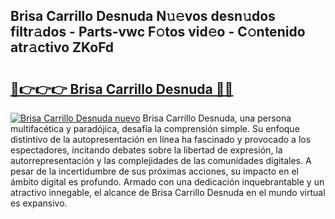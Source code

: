 ## Brisa Carrillo Desnuda N𝚞𝚎vos desn𝚞dos filtr𝚊dos - Parts-vwc F𝚘tos vid𝚎o - C𝚘ntenido atr𝚊ctivo ZKoFd

# <h2><a href="http://mbavm3c.tromn.icu/?c=Brisa+Carrillo+Desnuda">🔗👉👉👉 Brisa Carrillo Desnuda 🔗🔗</a></h2>

[![Brisa Carrillo Desnuda nuevo](https://i.imgur.com/pEAQMta.gif)](http://mbavm3c.tromn.icu/?c=Brisa+Carrillo+Desnuda)
Brisa Carrillo Desnuda, una persona multifacética y paradójica, desafía la comprensión simple. Su enfoque distintivo de la autopresentación en línea ha fascinado y provocado a los espectadores, incitando debates sobre la libertad de expresión, la autorrepresentación y las complejidades de las comunidades digitales. A pesar de la incertidumbre de sus próximas acciones, su impacto en el ámbito digital es profundo. Armado con una dedicación inquebrantable y un atractivo innegable, el alcance de Brisa Carrillo Desnuda en el mundo virtual es expansivo.
